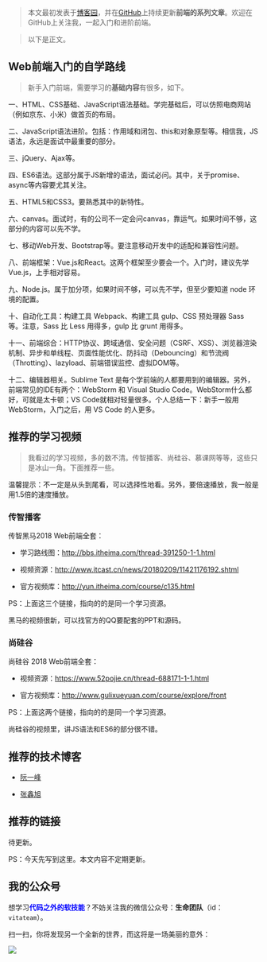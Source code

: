 
> 本文最初发表于[博客园](http://www.cnblogs.com/smyhvae/p/8776837.html)，并在[GitHub](https://github.com/smyhvae/Web)上持续更新**前端的系列文章**。欢迎在GitHub上关注我，一起入门和进阶前端。

> 以下是正文。



## Web前端入门的自学路线

> 新手入门前端，需要学习的**基础内容**有很多，如下。

一、HTML、CSS基础、JavaScript语法基础。学完基础后，可以仿照电商网站（例如京东、小米）做首页的布局。
 
二、JavaScript语法进阶。包括：作用域和闭包、this和对象原型等。相信我，JS语法，永远是面试中最重要的部分。

三、jQuery、Ajax等。

四、ES6语法。这部分属于JS新增的语法，面试必问。其中，关于promise、async等内容要尤其关注。

五、HTML5和CSS3。要熟悉其中的新特性。

六、canvas。面试时，有的公司不一定会问canvas，靠运气。如果时间不够，这部分的内容可以先不学。

七、移动Web开发、Bootstrap等。要注意移动开发中的适配和兼容性问题。

八、前端框架：Vue.js和React。这两个框架至少要会一个。入门时，建议先学Vue.js，上手相对容易。

九、Node.js。属于加分项，如果时间不够，可以先不学，但至少要知道 node 环境的配置。

十、自动化工具：构建工具 Webpack、构建工具 gulp、CSS 预处理器 Sass 等。注意，Sass 比 Less 用得多，gulp 比 grunt 用得多。

十一、前端综合：HTTP协议、跨域通信、安全问题（CSRF、XSS）、浏览器渲染机制、异步和单线程、页面性能优化、防抖动（Debouncing）和节流阀（Throtting）、lazyload、前端错误监控、虚拟DOM等。

十二、编辑器相关。Sublime Text 是每个学前端的人都要用到的编辑器。另外，前端常见的IDE有两个：WebStorm 和 Visual Studio Code。WebStorm什么都好，可就是太卡顿；VS Code就相对轻量很多。个人总结一下：新手一般用 WebStorm，入门之后，用 VS Code 的人更多。


## 推荐的学习视频

> 我看过的学习视频，多的数不清。传智播客、尚硅谷、慕课网等等，这些只是冰山一角。下面推荐一些。

温馨提示：不一定是从头到尾看，可以选择性地看。另外，要倍速播放，我一般是用1.5倍的速度播放。


### 传智播客

传智黑马2018 Web前端全套：

- 学习路线图：<http://bbs.itheima.com/thread-391250-1-1.html>

- 视频资源：<http://www.itcast.cn/news/20180209/11421176192.shtml>

- 官方视频库：<http://yun.itheima.com/course/c135.html>

PS：上面这三个链接，指向的的是同一个学习资源。

黑马的视频很新，可以找官方的QQ要配套的PPT和源码。



### 尚硅谷

尚硅谷 2018 Web前端全套：

- 视频资源：<https://www.52pojie.cn/thread-688171-1-1.html>

- 官方视频库：<http://www.gulixueyuan.com/course/explore/front>

PS：上面这两个链接，指向的的是同一个学习资源。


尚硅谷的视频里，讲JS语法和ES6的部分很不错。


## 推荐的技术博客

- [阮一峰](http://www.ruanyifeng.com/blog/)

- [张鑫旭](http://www.zhangxinxu.com/wordpress/)


## 推荐的链接

待更新。


PS：今天先写到这里。本文内容不定期更新。


## 我的公众号

想学习<font color=#0000ff>**代码之外的软技能**</font>？不妨关注我的微信公众号：**生命团队**（id：`vitateam`）。

扫一扫，你将发现另一个全新的世界，而这将是一场美丽的意外：

![](http://img.smyhvae.com/2016040102.jpg)
